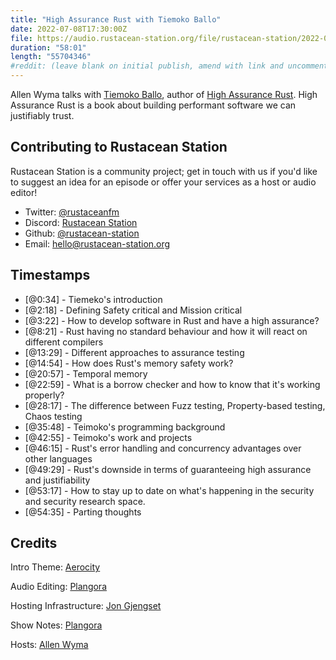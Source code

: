 ```yaml
---
title: "High Assurance Rust with Tiemoko Ballo"
date: 2022-07-08T17:30:00Z
file: https://audio.rustacean-station.org/file/rustacean-station/2022-07-08-tiemoko-ballo.mp3
duration: "58:01"
length: "55704346"
#reddit: (leave blank on initial publish, amend with link and uncomment this line after Reddit thread has been posted)
---
```

Allen Wyma talks with [Tiemoko Ballo](https://tiemoko.com/), author of [High Assurance Rust](https://highassurance.rs/). High Assurance Rust is a book about building performant software we can justifiably trust.

## Contributing to Rustacean Station

Rustacean Station is a community project; get in touch with us if you'd like to suggest an idea for an episode or offer your services as a host or audio editor!

- Twitter: [@rustaceanfm](https://twitter.com/rustaceanfm)
- Discord: [Rustacean Station](https://discord.gg/cHc3Gyc)
- Github: [@rustacean-station](https://github.com/rustacean-station/)
- Email: [hello@rustacean-station.org](mailto:hello@rustacean-station.org)

## Timestamps 
- [@0:34] - Tiemeko's introduction
- [@2:18] - Defining Safety critical and Mission critical
- [@3:22] - How to develop software in Rust and have a high assurance?
- [@8:21] - Rust having no standard behaviour and how it will react on different compilers
- [@13:29] - Different approaches to assurance testing
- [@14:54] - How does Rust's memory safety work?
- [@20:57] - Temporal memory
- [@22:59] - What is a borrow checker and how to know that it's working properly?
- [@28:17] - The difference between Fuzz testing, Property-based testing, Chaos testing
- [@35:48] - Teimoko's programming background
- [@42:55] - Teimoko's work and projects
- [@46:15] - Rust's error handling and concurrency advantages over other languages
- [@49:29] - Rust's downside in terms of guaranteeing high assurance and justifiability
- [@53:17] - How to stay up to date on what's happening in the security and security research space.
- [@54:35] - Parting thoughts

## Credits
Intro Theme: [Aerocity](https://twitter.com/AerocityMusic)

Audio Editing: [Plangora](https://twitter.com/plangora)

Hosting Infrastructure: [Jon Gjengset](https://twitter.com/jonhoo/)

Show Notes: [Plangora](https://twitter.com/plangora)

Hosts: [Allen Wyma](https://twitter.com/allenwyma)
